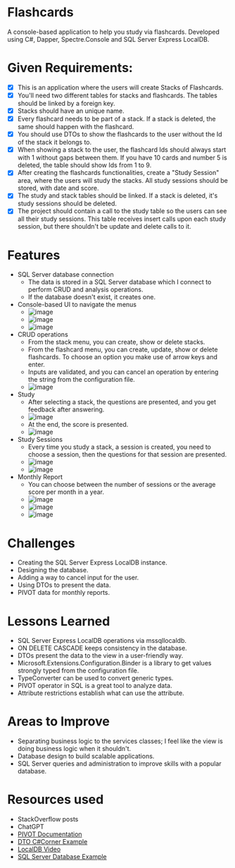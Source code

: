 # Flashcards
A console-based application to help you study via flashcards. Developed using C#, Dapper, Spectre.Console and SQL Server Express LocalDB.

# Given Requirements:
- [x] This is an application where the users will create Stacks of Flashcards.
- [x] You'll need two different tables for stacks and flashcards. The tables should be linked by a foreign key.
- [x] Stacks should have an unique name.
- [x] Every flashcard needs to be part of a stack. If a stack is deleted, the same should happen with the flashcard.
- [x] You should use DTOs to show the flashcards to the user without the Id of the stack it belongs to.
- [x] When showing a stack to the user, the flashcard Ids should always start with 1 without gaps between them. If you have 10 cards and number 5 is deleted, the table should show Ids from 1 to 9.
- [x] After creating the flashcards functionalities, create a "Study Session" area, where the users will study the stacks. All study sessions should be stored, with date and score.
- [x] The study and stack tables should be linked. If a stack is deleted, it's study sessions should be deleted.
- [x] The project should contain a call to the study table so the users can see all their study sessions. This table receives insert calls upon each study session, but there shouldn't be update and delete calls to it.
# Features
- SQL Server database connection
  - The data is stored in a SQL Server database which I connect to perform CRUD and analysis operations.
  - If the database doesn't exist, it creates one.
- Console-based UI to navigate the menus
  - ![image](https://github.com/user-attachments/assets/0179dd0d-426b-45d9-a921-dc61d2a696c3)
  - ![image](https://github.com/user-attachments/assets/e812c5e1-5f65-471b-a4d7-691417ca2359)
  - ![image](https://github.com/user-attachments/assets/990ac3f3-e416-41f4-9ad9-b5db5adea9b5)
- CRUD operations
  - From the stack menu, you can create, show or delete stacks.
  - From the flashcard menu, you can create, update, show or delete flashcards. To choose an option you make use of arrow keys and enter.
  - Inputs are validated, and you can cancel an operation by entering the string from the configuration file.
  - ![image](https://github.com/user-attachments/assets/9360cc2b-66ff-4aa0-87bc-626cf4be4738)
- Study
  - After selecting a stack, the questions are presented, and you get feedback after answering.
  - ![image](https://github.com/user-attachments/assets/b4dca651-007c-417d-82f6-e7f854dc7103)
  - At the end, the score is presented.
  - ![image](https://github.com/user-attachments/assets/302af189-6d7e-4f65-b1e1-bfe0b4347377)
- Study Sessions
  - Every time you study a stack, a session is created, you need to choose a session, then the questions for that session are presented.
  - ![image](https://github.com/user-attachments/assets/4bf1c5f1-f988-4d5e-afa6-eebc6a1eb382)
  - ![image](https://github.com/user-attachments/assets/0bbd36d6-27a5-4072-a0c9-125fbad1087f)
- Monthly Report
  - You can choose between the number of sessions or the average score per month in a year.
  - ![image](https://github.com/user-attachments/assets/1018c02b-c8de-4794-80e7-90f0cf3fbce2)
  - ![image](https://github.com/user-attachments/assets/c41f124b-b16f-4d19-81b4-02b780ef8b9b)
  - ![image](https://github.com/user-attachments/assets/6d71e93e-8cc4-412d-bee8-248a2f0592d6)
# Challenges
   - Creating the SQL Server Express LocalDB instance.
   - Designing the database.
   - Adding a way to cancel input for the user.
   - Using DTOs to present the data.
   - PIVOT data for monthly reports.
# Lessons Learned
 - SQL Server Express LocalDB operations via mssqllocaldb.
 - ON DELETE CASCADE keeps consistency in the database.
 - DTOs present the data to the view in a user-friendly way.
 - Microsoft.Extensions.Configuration.Binder is a library to get values strongly typed from the configuration file.
 - TypeConverter can be used to convert generic types.
 - PIVOT operator in SQL is a great tool to analyze data.
 - Attribute restrictions establish what can use the attribute.
# Areas to Improve
 - Separating business logic to the services classes; I feel like the view is doing business logic when it shouldn't.
 - Database design to build scalable applications.
 - SQL Server queries and administration to improve skills with a popular database.
#  Resources used
 - StackOverflow posts
 - ChatGPT
 - [PIVOT Documentation](https://learn.microsoft.com/en-us/sql/t-sql/queries/from-using-pivot-and-unpivot?view=sql-server-ver16)
 - [DTO C#Corner Example](https://www.c-sharpcorner.com/article/data-transfer-objects-dtos-in-c-sharp/#:~:text=Data%20Transfer%20Objects%20(DTOs)%20play%20a%20pivotal%20role)
 - [LocalDB Video](https://www.youtube.com/watch?v=M5DhHYQlnq8)
 - [SQL Server Database Example](https://www.sqlservertutorial.net/getting-started/sql-server-sample-database/#:~:text=This%20tutorial%20provides%20you%20with%20a%20SQL%20Server)
